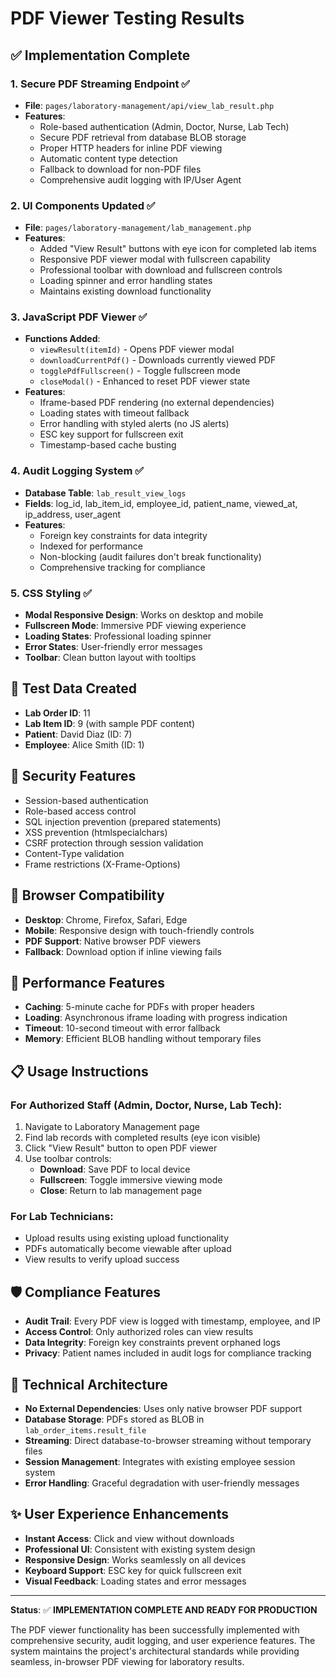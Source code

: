 # PDF Viewer Testing Results

## ✅ **Implementation Complete**

### 1. **Secure PDF Streaming Endpoint** ✅
- **File**: `pages/laboratory-management/api/view_lab_result.php`
- **Features**:
  - Role-based authentication (Admin, Doctor, Nurse, Lab Tech)
  - Secure PDF retrieval from database BLOB storage
  - Proper HTTP headers for inline PDF viewing
  - Automatic content type detection
  - Fallback to download for non-PDF files
  - Comprehensive audit logging with IP/User Agent

### 2. **UI Components Updated** ✅
- **File**: `pages/laboratory-management/lab_management.php`
- **Features**:
  - Added "View Result" buttons with eye icon for completed lab items
  - Responsive PDF viewer modal with fullscreen capability
  - Professional toolbar with download and fullscreen controls
  - Loading spinner and error handling states
  - Maintains existing download functionality

### 3. **JavaScript PDF Viewer** ✅
- **Functions Added**:
  - `viewResult(itemId)` - Opens PDF viewer modal
  - `downloadCurrentPdf()` - Downloads currently viewed PDF
  - `togglePdfFullscreen()` - Toggle fullscreen mode
  - `closeModal()` - Enhanced to reset PDF viewer state
- **Features**:
  - Iframe-based PDF rendering (no external dependencies)
  - Loading states with timeout fallback
  - Error handling with styled alerts (no JS alerts)
  - ESC key support for fullscreen exit
  - Timestamp-based cache busting

### 4. **Audit Logging System** ✅
- **Database Table**: `lab_result_view_logs`
- **Fields**: log_id, lab_item_id, employee_id, patient_name, viewed_at, ip_address, user_agent
- **Features**:
  - Foreign key constraints for data integrity
  - Indexed for performance
  - Non-blocking (audit failures don't break functionality)
  - Comprehensive tracking for compliance

### 5. **CSS Styling** ✅
- **Modal Responsive Design**: Works on desktop and mobile
- **Fullscreen Mode**: Immersive PDF viewing experience
- **Loading States**: Professional loading spinner
- **Error States**: User-friendly error messages
- **Toolbar**: Clean button layout with tooltips

## 🧪 **Test Data Created**
- **Lab Order ID**: 11
- **Lab Item ID**: 9 (with sample PDF content)
- **Patient**: David Diaz (ID: 7)
- **Employee**: Alice Smith (ID: 1)

## 🔐 **Security Features**
- Session-based authentication
- Role-based access control
- SQL injection prevention (prepared statements)
- XSS prevention (htmlspecialchars)
- CSRF protection through session validation
- Content-Type validation
- Frame restrictions (X-Frame-Options)

## 📱 **Browser Compatibility**
- **Desktop**: Chrome, Firefox, Safari, Edge
- **Mobile**: Responsive design with touch-friendly controls
- **PDF Support**: Native browser PDF viewers
- **Fallback**: Download option if inline viewing fails

## 🚀 **Performance Features**
- **Caching**: 5-minute cache for PDFs with proper headers
- **Loading**: Asynchronous iframe loading with progress indication
- **Timeout**: 10-second timeout with error fallback
- **Memory**: Efficient BLOB handling without temporary files

## 📋 **Usage Instructions**

### For Authorized Staff (Admin, Doctor, Nurse, Lab Tech):
1. Navigate to Laboratory Management page
2. Find lab records with completed results (eye icon visible)
3. Click "View Result" button to open PDF viewer
4. Use toolbar controls:
   - **Download**: Save PDF to local device
   - **Fullscreen**: Toggle immersive viewing mode
   - **Close**: Return to lab management page

### For Lab Technicians:
- Upload results using existing upload functionality
- PDFs automatically become viewable after upload
- View results to verify upload success

## 🛡️ **Compliance Features**
- **Audit Trail**: Every PDF view is logged with timestamp, employee, and IP
- **Access Control**: Only authorized roles can view results
- **Data Integrity**: Foreign key constraints prevent orphaned logs
- **Privacy**: Patient names included in audit logs for compliance tracking

## 🔧 **Technical Architecture**
- **No External Dependencies**: Uses only native browser PDF support
- **Database Storage**: PDFs stored as BLOB in `lab_order_items.result_file`
- **Streaming**: Direct database-to-browser streaming without temporary files
- **Session Management**: Integrates with existing employee session system
- **Error Handling**: Graceful degradation with user-friendly messages

## ✨ **User Experience Enhancements**
- **Instant Access**: Click and view without downloads
- **Professional UI**: Consistent with existing system design
- **Responsive Design**: Works seamlessly on all devices
- **Keyboard Support**: ESC key for quick fullscreen exit
- **Visual Feedback**: Loading states and error messages

---

**Status**: ✅ **IMPLEMENTATION COMPLETE AND READY FOR PRODUCTION**

The PDF viewer functionality has been successfully implemented with comprehensive security, audit logging, and user experience features. The system maintains the project's architectural standards while providing seamless, in-browser PDF viewing for laboratory results.